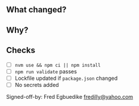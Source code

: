 ## What changed?

## Why?

## Checks
- [ ] `nvm use && npm ci || npm install`
- [ ] `npm run validate` passes
- [ ] Lockfile updated if `package.json` changed
- [ ] No secrets added

Signed-off-by: Fred Egbuedike <fredilly@yahoo.com>

